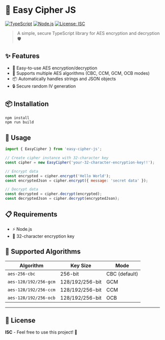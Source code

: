 # 🔐 Easy Cipher JS

[![TypeScript](https://img.shields.io/badge/TypeScript-007ACC?style=flat&logo=typescript&logoColor=white)](https://www.typescriptlang.org/)
[![Node.js](https://img.shields.io/badge/Node.js-43853D?style=flat&logo=node.js&logoColor=white)](https://nodejs.org/)
[![License: ISC](https://img.shields.io/badge/License-ISC-blue.svg)](https://opensource.org/licenses/ISC)

> A simple, secure TypeScript library for AES encryption and decryption 🛡️

## ✨ Features

- 🚀 Easy-to-use AES encryption/decryption
- 🔧 Supports multiple AES algorithms (CBC, CCM, GCM, OCB modes)
- 📦 Automatically handles strings and JSON objects
- 🔒 Secure random IV generation

## 📦 Installation

```bash
npm install 
npm run build
```

## 🚀 Usage

```javascript
import { EasyCipher } from 'easy-cipher-js';

// Create cipher instance with 32-character key
const cipher = new EasyCipher('your-32-character-encryption-key!!');

// Encrypt data
const encrypted = cipher.encrypt('Hello World');
const encryptedJson = cipher.encrypt({ message: 'secret data' });

// Decrypt data
const decrypted = cipher.decrypt(encrypted);
const decryptedJson = cipher.decrypt(encryptedJson);
```

## 📋 Requirements

- ⚡ Node.js
- 🔑 32-character encryption key

## 🔧 Supported Algorithms

| Algorithm | Key Size | Mode |
|-----------|----------|------|
| `aes-256-cbc` | 256-bit | CBC (default) |
| `aes-128/192/256-gcm` | 128/192/256-bit | GCM |
| `aes-128/192/256-ccm` | 128/192/256-bit | CCM |
| `aes-128/192/256-ocb` | 128/192/256-bit | OCB |

---

## 📄 License

**ISC** - Feel free to use this project! 🎉
